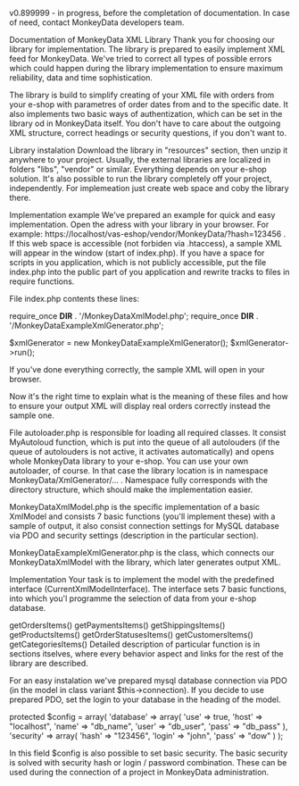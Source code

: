 v0.899999 - in progress, before the completation of documentation. In case of need, contact MonkeyData developers team.

Documentation of MonkeyData XML Library
Thank you for choosing our library for implementation. The library is prepared to easily implement XML feed for MonkeyData. We've tried to correct all types of possible errors which could happen during the library implementation to ensure maximum reliability, data and time sophistication.

The library is build to simplify creating of your XML file with orders from your e-shop with parametres of order dates from and to the specific date. It also implements two basic ways of authentization, which can be set in the library od in MonkeyData itself. You don't have to care about the outgoing XML structure, correct headings or security questions, if you don't want to.

Library instalation
Download the library in "resources" section, then unzip it anywhere to your project. Usually, the external libraries are localized in folders "libs", "vendor" or similar. Everything depends on your e-shop solution. It's also possible to run the library completely off your project, independently. For implemeation just create web space and coby the library there.

Implementation example
We've prepared an example for quick and easy implementation.  Open the adress with your library in your browser. For example: https://localhost/vas-eshop/vendor/MonkeyData/?hash=123456 . If this web space is accessible (not forbiden via .htaccess), a sample XML will appear in the window (start of index.php). If you have a space for scripts in you application, which is not publicly accessible, put the file index.php into the public part of you application and rewrite tracks to files in require functions.

File index.php contents these lines:

require_once __DIR__ . '/MonkeyDataXmlModel.php';
require_once __DIR__ . '/MonkeyDataExampleXmlGenerator.php';

$xmlGenerator = new MonkeyDataExampleXmlGenerator();
$xmlGenerator->run();



If you've done everything correctly, the sample XML will open in your browser. 

Now it's the right time to explain what is the meaning of these files and how to ensure your output XML will display real orders correctly instead the sample one.

File autoloader.php is responsible for loading all required classes. It consist MyAutoloud function, which is put into the queue of all autolouders (if the queue of autolouders is not active, it activates automatically) and opens whole MonkeyData library to your e-shop. You can use your own autoloader, of course. In that case the library location is in namespace MonkeyData/XmlGenerator/... . Namespace fully corresponds with the directory structure, which should make the implementation easier.

MonkeyDataXmlModel.php is the specific implementation of a basic XmlModel and consists 7 basic functions (you'll implement these) with a sample of output, it also consist connection settings for MySQL database via PDO and security settings (description in the particular section). 

MonkeyDataExampleXmlGenerator.php is the class, which connects our MonkeyDataXmlModel with the library, which later generates output XML.

Implementation
Your task is to implement the model with the predefined interface (CurrentXmlModelInterface). The interface sets 7 basic functions, into which you'l programme the selection of data from your e-shop database. 

getOrdersItems()
getPaymentsItems()
getShippingsItems()
getProductsItems()
getOrderStatusesItems()
getCustomersItems()
getCategoriesItems()
Detailed description of particular function is in sections itselves, where every behavior aspect and links for the rest of the library are described.

For an easy instalation we've prepared mysql database connection via PDO (in the model in class variant $this->connection). If you decide to use prepared PDO, set the login to your database in the heading of the model.

protected $config = array(
        'database' => array(
            'use' => true,
            'host' => "localhost",
            'name' => "db_name",
            'user' => "db_user",
            'pass' => "db_pass"
        ),
        'security' => array(
            'hash' => "123456",
            'login' => "john",
            'pass' => "dow"
        )
    );



In this field $config is also possible to set basic security. The basic security is solved with security hash or login / password combination. These can be used during the connection of a project in MonkeyData administration.